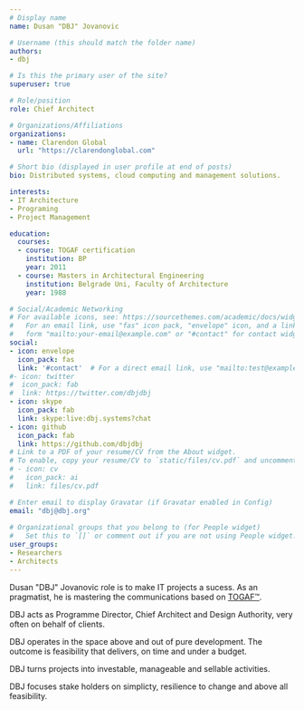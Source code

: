 ```yaml
---
# Display name
name: Dusan "DBJ" Jovanovic

# Username (this should match the folder name)
authors:
- dbj

# Is this the primary user of the site?
superuser: true

# Role/position
role: Chief Architect

# Organizations/Affiliations
organizations:
- name: Clarendon Global
  url: "https://clarendonglobal.com"

# Short bio (displayed in user profile at end of posts)
bio: Distributed systems, cloud computing and management solutions.

interests:
- IT Architecture
- Programing
- Project Management

education:
  courses:
  - course: TOGAF certification
    institution: BP
    year: 2011
  - course: Masters in Architectural Engineering
    institution: Belgrade Uni, Faculty of Architecture
    year: 1988

# Social/Academic Networking
# For available icons, see: https://sourcethemes.com/academic/docs/widgets/#icons
#   For an email link, use "fas" icon pack, "envelope" icon, and a link in the
#   form "mailto:your-email@example.com" or "#contact" for contact widget.
social:
- icon: envelope
  icon_pack: fas
  link: '#contact'  # For a direct email link, use "mailto:test@example.org".
#- icon: twitter
#  icon_pack: fab
#  link: https://twitter.com/dbjdbj
- icon: skype
  icon_pack: fab
  link: skype:live:dbj.systems?chat
- icon: github
  icon_pack: fab
  link: https://github.com/dbjdbj
# Link to a PDF of your resume/CV from the About widget.
# To enable, copy your resume/CV to `static/files/cv.pdf` and uncomment the lines below.  
# - icon: cv
#   icon_pack: ai
#   link: files/cv.pdf

# Enter email to display Gravatar (if Gravatar enabled in Config)
email: "dbj@dbj.org"
  
# Organizational groups that you belong to (for People widget)
#   Set this to `[]` or comment out if you are not using People widget.  
user_groups:
- Researchers
- Architects
---
```


Dusan "DBJ" Jovanovic role is to make IT projects a sucess.
As an pragmatist, he is mastering  the communications based on [TOGAF&trade;](https://www.opengroup.org/togaf).

DBJ acts as Programme Director, Chief Architect and Design Authority, very often on behalf of clients.

DBJ operates in the space above and out of pure development. The  outcome is feasibility that delivers, on time and under a budget.

DBJ turns projects into investable, manageable and sellable activities.

DBJ focuses stake holders on simplicty, resilience to change and above all feasibility.
